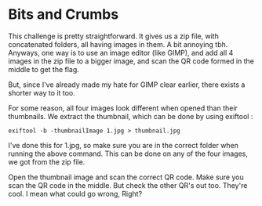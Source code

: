 # Bits and Crumbs

This challenge is pretty straightforward. It gives us a zip file, with concatenated folders, all having images in them. A bit annoying tbh. Anyways, one way is to use an image editor (like GIMP), and add all 4 images in the zip file to a bigger image, and scan the QR code formed in the middle to get the flag.

But, since I've already made my hate for GIMP clear earlier, there exists a shorter way to it too. 

For some reason, all four images look different when opened than their thumbnails. We extract the thumbnail, which can be done by using exiftool :

``` 
exiftool -b -thumbnailImage 1.jpg > thumbnail.jpg
```
I've done this for 1.jpg, so make sure you are in the correct folder when running the above command. This can be done on any of the four images, we got from the zip file.

Open the thumbnail image and scan the correct QR code. Make sure you scan the QR code in the middle. But check the other QR's out too. They're cool. I mean what could go wrong, Right?
